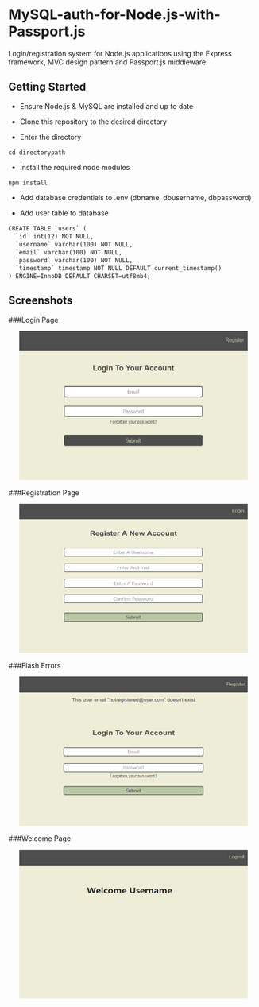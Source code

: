 # MySQL-auth-for-Node.js-with-Passport.js

Login/registration system for Node.js applications using the Express framework, MVC design pattern and Passport.js middleware.

## Getting Started

* Ensure Node.js & MySQL are installed and up to date

* Clone this repository to the desired directory

* Enter the directory

```
cd directorypath
```

* Install the required node modules

```
npm install
```

* Add database credentials to .env (dbname, dbusername, dbpassword)

* Add user table to database

```
CREATE TABLE `users` (
  `id` int(12) NOT NULL,
  `username` varchar(100) NOT NULL,
  `email` varchar(100) NOT NULL,
  `password` varchar(100) NOT NULL,
  `timestamp` timestamp NOT NULL DEFAULT current_timestamp()
) ENGINE=InnoDB DEFAULT CHARSET=utf8mb4;
```

## Screenshots
###Login Page
<p align="center">
  <img width="460" height="300" src="/screenshots/login.png">
</p>
###Registration Page
<p align="center">
  <img width="460" height="300" src="/screenshots/registration.png">
</p>
###Flash Errors
<p align="center">
  <img width="460" height="300" src="/screenshots/flash.png">
</p>
###Welcome Page
<p align="center">
  <img width="460" height="300" src="/screenshots/welcome.png">
</p>

